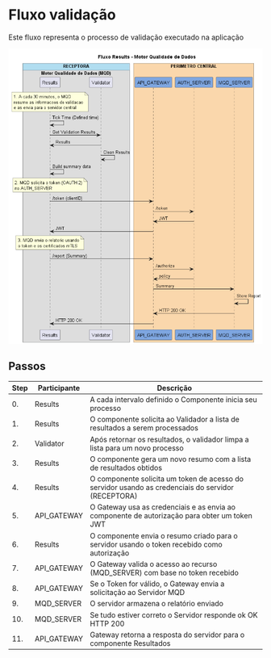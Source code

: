 # Fluxo validação

Este fluxo representa o processo de validação executado na aplicação

![Image 1. ](./desenhos/fluxo_Envio_Results.png)

## Passos

| Step | Participante | Descrição |
|-|-|-|
| 0. | Results | A cada intervalo definido o Componente inicia seu processo |
| 1. | Results | O componente solicita ao Validador a lista de resultados a serem processados |
| 2. | Validator | Após retornar os resultados, o validador limpa a lista para um novo processo |
| 3. | Results | O componente gera um novo resumo com a lista de resultados obtidos |
| 4. | Results | O componente solicita um token de acesso do servidor usando as credenciais do servidor (RECEPTORA) |
| 5. | API_GATEWAY | O Gateway usa as credenciais e as envia ao componente de autorização para obter um token JWT |
| 6. | Results | O componente envia o resumo criado para o servidor usando o token recebido como autorização |
| 7. | API_GATEWAY | O Gateway valida o acesso ao recurso (MQD_SERVER) com base no token recebido |
| 8. | API_GATEWAY | Se o Token for válido, o Gateway envia a solicitação ao Servidor MQD |
| 9. | MQD_SERVER | O servidor armazena o relatório enviado |
| 10. | MQD_SERVER | Se tudo estiver correto o Servidor responde ok OK HTTP 200 |
| 11. | API_GATEWAY | Gateway retorna a resposta do servidor para o componente Resultados |